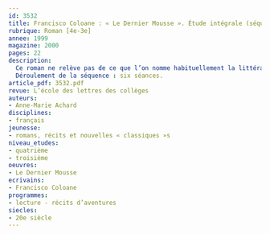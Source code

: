 ```yaml
---
id: 3532
title: Francisco Coloane : « Le Dernier Mousse ». Étude intégrale (séquence)
rubrique: Roman [4e-3e]
annee: 1999
magazine: 2000
pages: 22
description: 
  Ce roman ne relève pas de ce que l’on nomme habituellement la littérature pour la jeunesse, mais de la littérature tout simplement. Il a été publié pour la première fois au Chili en 1941 et traduit en français en 1996. Il s’agit d’un roman d’apprentissage – le héros au cours de son périple devient adulte, se forme et apprend le métier dont il rêve – et aussi d’un roman d’aventures : le lecteur est conduit à découvrir la vie sur un navire de guerre, la mer et les tempêtes, la région des Magellanes et le cap Horn, les Indiens alakalufs. De plus, « Le Dernier Mousse » est un récit complexe : la séquence qu’on lui consacrera permettra de traiter plusieurs points du programme de la classe de quatrième. Le début in medias res est suivi d’un retour en arrière ; une ellipse précède le dénouement. Par ailleurs, au récit sont intégrés de nombreux passages explicatifs ou informatifs ; une lettre et un récit enchâssé sont insérés dans la trame narrative de courts passages descriptifs sont liés à la narration et aux dialogues. Courte, simple et passionnante, cette œuvre permet, en fin d’année, de réviser et de mettre en cohérence les apprentissages de la classe de quatrième.
  Déroulement de la séquence : six séances.
article_pdf: 3532.pdf
revue: L’école des lettres des collèges
auteurs:
- Anne-Marie Achard
disciplines:
- français
jeunesse:
- romans, récits et nouvelles « classiques »s
niveau_etudes:
- quatrième
- troisième
oeuvres:
- Le Dernier Mousse
ecrivains:
- Francisco Coloane
programmes:
- lecture - récits d’aventures
siecles:
- 20e siècle
---
```

